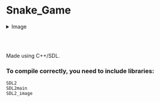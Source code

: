 # Snake_Game
<details><summary>Image</summary>
<p>
![image](https://user-images.githubusercontent.com/98063983/209440097-26736af4-e449-4545-a314-19a2ca8b5795.png)

</p>
</details>

</p>
</details>

</details>

<br/>
<br/>

Made using C++/SDL. <br/>
### To compile correctly, you need to include libraries:
```
SDL2
SDL2main
SDL2_image
```
